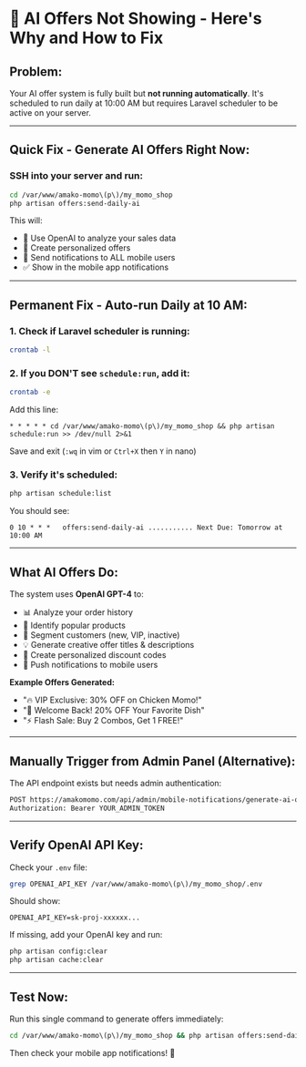 # 🤖 AI Offers Not Showing - Here's Why and How to Fix

## **Problem:**
Your AI offer system is fully built but **not running automatically**. It's scheduled to run daily at 10:00 AM but requires Laravel scheduler to be active on your server.

---

## **Quick Fix - Generate AI Offers Right Now:**

### **SSH into your server and run:**
```bash
cd /var/www/amako-momo\(p\)/my_momo_shop
php artisan offers:send-daily-ai
```

This will:
- 🤖 Use OpenAI to analyze your sales data
- 🎁 Create personalized offers
- 📱 Send notifications to ALL mobile users
- ✅ Show in the mobile app notifications

---

## **Permanent Fix - Auto-run Daily at 10 AM:**

### **1. Check if Laravel scheduler is running:**
```bash
crontab -l
```

### **2. If you DON'T see `schedule:run`, add it:**
```bash
crontab -e
```

Add this line:
```cron
* * * * * cd /var/www/amako-momo\(p\)/my_momo_shop && php artisan schedule:run >> /dev/null 2>&1
```

Save and exit (`:wq` in vim or `Ctrl+X` then `Y` in nano)

### **3. Verify it's scheduled:**
```bash
php artisan schedule:list
```

You should see:
```
0 10 * * *   offers:send-daily-ai ........... Next Due: Tomorrow at 10:00 AM
```

---

## **What AI Offers Do:**

The system uses **OpenAI GPT-4** to:
- 📊 Analyze your order history
- 🍜 Identify popular products
- 👥 Segment customers (new, VIP, inactive)
- 💡 Generate creative offer titles & descriptions
- 🎯 Create personalized discount codes
- 📱 Push notifications to mobile users

**Example Offers Generated:**
- "🔥 VIP Exclusive: 30% OFF on Chicken Momo!"
- "🎁 Welcome Back! 20% OFF Your Favorite Dish"
- "⚡ Flash Sale: Buy 2 Combos, Get 1 FREE!"

---

## **Manually Trigger from Admin Panel (Alternative):**

The API endpoint exists but needs admin authentication:
```bash
POST https://amakomomo.com/api/admin/mobile-notifications/generate-ai-offers
Authorization: Bearer YOUR_ADMIN_TOKEN
```

---

## **Verify OpenAI API Key:**

Check your `.env` file:
```bash
grep OPENAI_API_KEY /var/www/amako-momo\(p\)/my_momo_shop/.env
```

Should show:
```
OPENAI_API_KEY=sk-proj-xxxxxx...
```

If missing, add your OpenAI key and run:
```bash
php artisan config:clear
php artisan cache:clear
```

---

## **Test Now:**

Run this single command to generate offers immediately:
```bash
cd /var/www/amako-momo\(p\)/my_momo_shop && php artisan offers:send-daily-ai
```

Then check your mobile app notifications! 🎉


